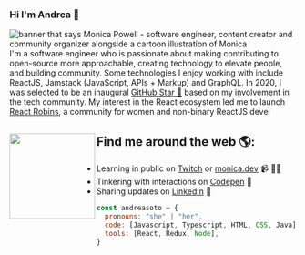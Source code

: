 ### Hi I'm Andrea 👋
<img src="https://user-images.githubusercontent.com/68967379/167231448-5d555478-5547-4d7f-b2df-137dfa56cd51.png" alt="banner that says Monica Powell - software engineer, content creator and community organizer alongside a cartoon illustration of Monica">
I'm a software engineer who is passionate about making contributing to open-source more approachable, creating technology to elevate people, and building community. Some technologies I enjoy working with include ReactJS, Jamstack (JavaScript, APIs + Markup) and GraphQL. In 2020, I was selected to be an inaugural <a href="https://stars.github.com/">GitHub Star 🌟</a> based on my involvement in the tech community.  My interest in the React ecosystem led me to launch <a href="https://www.reactrobins.com/">React Robins</a>, a community for women and non-binary ReactJS devel


## Find me around the web 🌎: <a href="https://github.com/sponsors/M0nica"><img align="left" width="150" height="150" src="https://user-images.githubusercontent.com/68967379/167231113-e1e7a2f2-cf76-4f32-b711-e5e1fafec170.png?raw=true"></a>
- Learning in public on <a href="https://www.twitch.tv/blacktechdiva">Twitch</a> or <a href="https://www.monica.dev">monica.dev</a> 📹 ✍🏾
- Tinkering with interactions on <a href="https://codepen.io/m0nica"> Codepen</a> 🏓
- Sharing updates on <a href="https://www.linkedin.com/in/monicampowell/">LinkedIn</a> 💼
```javascript
const andreasoto = {
  pronouns: "she" | "her",
  code: [Javascript, Typescript, HTML, CSS, Java],
  tools: [React, Redux, Node],
}
```
<!--
**AndreaSotoDelgado/AndreaSotoDelgado** is a ✨ _special_ ✨ repository because its `README.md` (this file) appears on your GitHub profile.

Here are some ideas to get you started:

- 🔭 I’m currently working on ...
- 🌱 I’m currently learning ...
- 👯 I’m looking to collaborate on ...
- 🤔 I’m looking for help with ...
- 💬 Ask me about ...
- 📫 How to reach me: ...
- 😄 Pronouns: ...
- ⚡ Fun fact: ...
-->
